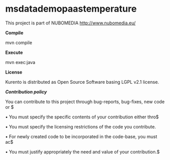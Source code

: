 # msdatademopaastemperature

This project is part of NUBOMEDIA
http://www.nubomedia.eu/

**Compile**

mvn compile

**Execute**

mvn exec:java


**License**

Kurento is distributed as Open Source Software basing LGPL v2.1 license.


***Contribution policy***

You can contribute to this project through bug-reports, bug-fixes, new code or $

•       You must specify the specific contents of your contribution either thro$

•       You must specify the licensing restrictions of the code you contribute.

•       For newly created code to be incorporated in the code-base, you must ac$

•       You must justify appropriately the need and value of your contribution.$

